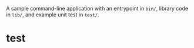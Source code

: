 A sample command-line application with an entrypoint in `bin/`, library code
in `lib/`, and example unit test in `test/`.
# test
